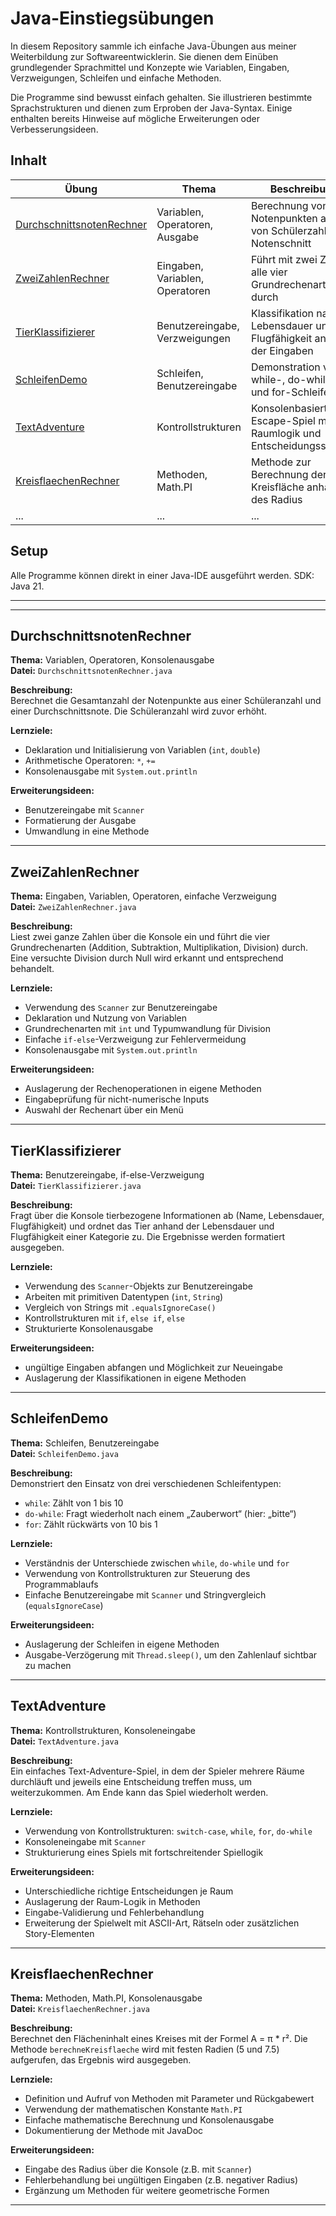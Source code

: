 # Java-Einstiegsübungen

In diesem Repository sammle ich einfache Java-Übungen aus meiner Weiterbildung zur Softwareentwicklerin. Sie  dienen dem Einüben grundlegender Sprachmittel und Konzepte wie Variablen, Eingaben, Verzweigungen, Schleifen und einfache Methoden.

Die Programme sind bewusst einfach gehalten. Sie illustrieren bestimmte Sprachstrukturen und dienen zum Erproben der Java-Syntax. Einige enthalten bereits Hinweise auf mögliche Erweiterungen oder Verbesserungsideen.

## Inhalt

| Übung                                                   | Thema                           | Beschreibung                                                           |
|---------------------------------------------------------|---------------------------------|------------------------------------------------------------------------|
| [DurchschnittsnotenRechner](#durchschnittsnotenrechner) | Variablen, Operatoren, Ausgabe  | Berechnung von Notenpunkten anhand von Schülerzahl und Notenschnitt    |
| [ZweiZahlenRechner](#zweizahlenrechner)                 | Eingaben, Variablen, Operatoren | Führt mit zwei Zahlen alle vier Grundrechenarten durch                 |
| [TierKlassifizierer](#tierklassifizierer)               | Benutzereingabe, Verzweigungen  | Klassifikation nach Lebensdauer und Flugfähigkeit anhand der Eingaben  |
| [SchleifenDemo](#schleifendemo)                         | Schleifen, Benutzereingabe      | Demonstration von while-, do-while- und for-Schleifen                  |
| [TextAdventure](#textadventure)                         | Kontrollstrukturen              | Konsolenbasiertes Escape-Spiel mit Raumlogik und Entscheidungsstruktur |
| [KreisflaechenRechner](#kreisflaechenrechner)           | Methoden, Math.PI               | Methode zur Berechnung der Kreisfläche anhand des Radius               |
| ...                                                     | ...                             | ...                                                                    |

## Setup
Alle Programme können direkt in einer Java-IDE ausgeführt werden. SDK: Java 21.

---

---

## DurchschnittsnotenRechner

**Thema:** Variablen, Operatoren, Konsolenausgabe  
**Datei:** `DurchschnittsnotenRechner.java`

**Beschreibung:**  
Berechnet die Gesamtanzahl der Notenpunkte aus einer Schüleranzahl und einer Durchschnittsnote. Die Schüleranzahl wird zuvor erhöht.

**Lernziele:**
- Deklaration und Initialisierung von Variablen (`int`, `double`)
- Arithmetische Operatoren: `*`, `+=`
- Konsolenausgabe mit `System.out.println`

**Erweiterungsideen:**
- Benutzereingabe mit `Scanner`
- Formatierung der Ausgabe
- Umwandlung in eine Methode

---
## ZweiZahlenRechner

**Thema:** Eingaben, Variablen, Operatoren, einfache Verzweigung  
**Datei:** `ZweiZahlenRechner.java`

**Beschreibung:**  
Liest zwei ganze Zahlen über die Konsole ein und führt die vier Grundrechenarten (Addition, Subtraktion, Multiplikation, Division) durch. Eine versuchte Division durch Null wird erkannt und entsprechend behandelt.

**Lernziele:**
- Verwendung des `Scanner` zur Benutzereingabe
- Deklaration und Nutzung von Variablen
- Grundrechenarten mit `int` und Typumwandlung für Division
- Einfache `if-else`-Verzweigung zur Fehlervermeidung
- Konsolenausgabe mit `System.out.println`

**Erweiterungsideen:**
- Auslagerung der Rechenoperationen in eigene Methoden
- Eingabeprüfung für nicht-numerische Inputs
- Auswahl der Rechenart über ein Menü

---
## TierKlassifizierer

**Thema:** Benutzereingabe, if-else-Verzweigung  
**Datei:** `TierKlassifizierer.java`

**Beschreibung:**  
Fragt über die Konsole tierbezogene Informationen ab (Name, Lebensdauer, Flugfähigkeit) und ordnet das Tier anhand der Lebensdauer und Flugfähigkeit einer Kategorie zu. Die Ergebnisse werden formatiert ausgegeben.

**Lernziele:**
- Verwendung des `Scanner`-Objekts zur Benutzereingabe
- Arbeiten mit primitiven Datentypen (`int`, `String`)
- Vergleich von Strings mit `.equalsIgnoreCase()`
- Kontrollstrukturen mit `if`, `else if`, `else`
- Strukturierte Konsolenausgabe

**Erweiterungsideen:**
- ungültige Eingaben abfangen und Möglichkeit zur Neueingabe
- Auslagerung der Klassifikationen in eigene Methoden

---
## SchleifenDemo

**Thema:** Schleifen, Benutzereingabe  
**Datei:** `SchleifenDemo.java`

**Beschreibung:**  
Demonstriert den Einsatz von drei verschiedenen Schleifentypen:
- `while`: Zählt von 1 bis 10
- `do-while`: Fragt wiederholt nach einem „Zauberwort“ (hier: „bitte“)
- `for`: Zählt rückwärts von 10 bis 1

**Lernziele:**
- Verständnis der Unterschiede zwischen `while`, `do-while` und `for`
- Verwendung von Kontrollstrukturen zur Steuerung des Programmablaufs
- Einfache Benutzereingabe mit `Scanner` und Stringvergleich (`equalsIgnoreCase`)

**Erweiterungsideen:**
- Auslagerung der Schleifen in eigene Methoden
- Ausgabe-Verzögerung mit `Thread.sleep()`, um den Zahlenlauf sichtbar zu machen

---
## TextAdventure

**Thema:** Kontrollstrukturen, Konsoleneingabe  
**Datei:** `TextAdventure.java`

**Beschreibung:**  
Ein einfaches Text-Adventure-Spiel, in dem der Spieler mehrere Räume durchläuft und jeweils eine Entscheidung treffen muss, um weiterzukommen. Am Ende kann das Spiel wiederholt werden.

**Lernziele:**
- Verwendung von Kontrollstrukturen: `switch-case`, `while`, `for`, `do-while`
- Konsoleneingabe mit `Scanner`
- Strukturierung eines Spiels mit fortschreitender Spiellogik

**Erweiterungsideen:**
- Unterschiedliche richtige Entscheidungen je Raum
- Auslagerung der Raum-Logik in Methoden
- Eingabe-Validierung und Fehlerbehandlung
- Erweiterung der Spielwelt mit ASCII-Art, Rätseln oder zusätzlichen Story-Elementen

---
## KreisflaechenRechner

**Thema:** Methoden, Math.PI, Konsolenausgabe  
**Datei:** `KreisflaechenRechner.java`

**Beschreibung:**  
Berechnet den Flächeninhalt eines Kreises mit der Formel A = π * r². Die Methode `berechneKreisflaeche` wird mit festen Radien (5 und 7.5) aufgerufen, das Ergebnis wird ausgegeben.

**Lernziele:**
- Definition und Aufruf von Methoden mit Parameter und Rückgabewert
- Verwendung der mathematischen Konstante `Math.PI`
- Einfache mathematische Berechnung und Konsolenausgabe
- Dokumentierung der Methode mit JavaDoc 

**Erweiterungsideen:**
- Eingabe des Radius über die Konsole (z.B. mit `Scanner`)
- Fehlerbehandlung bei ungültigen Eingaben (z.B. negativer Radius)
- Ergänzung um Methoden für weitere geometrische Formen

---
